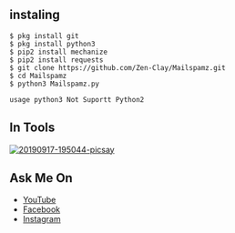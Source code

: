 ## instaling
```
$ pkg install git
$ pkg install python3
$ pip2 install mechanize
$ pip2 install requests
$ git clone https://github.com/Zen-Clay/Mailspamz.git
$ cd Mailspamz
$ python3 Mailspamz.py
```
````
usage python3 Not Suportt Python2
````

## In Tools
<a href="https://ibb.co/T4nfsRS"><img src="https://i.ibb.co/zXLMzbY/20190917-195044-picsay.jpg" alt="20190917-195044-picsay" border="0"></a>

## Ask Me On
* [YouTube](https://www.youtube.com/channel/UCopf7XF5D5hVyx2TePHl-pw)
* [Facebook](https://www.facebook.com/fatahul.ulum.1)
* [Instagram](https://www.instagram.com/aditiastrom)
